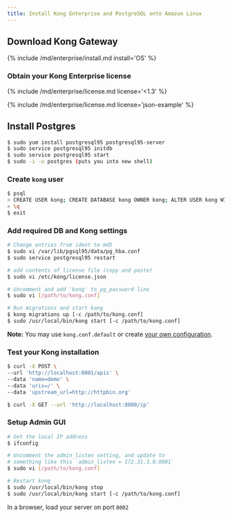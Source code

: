 ```yaml
---
title: Install Kong Enterprise and PostgreSQL onto Amazon Linux
---
```



## Download Kong Gateway

{% include /md/enterprise/install.md install='OS' %}

### Obtain your Kong Enterprise license

{% include /md/enterprise/license.md license='<1.3' %}

{% include /md/enterprise/license.md license='json-example' %}

## Install Postgres
```bash
$ sudo yum install postgresql95 postgresql95-server
$ sudo service postgresql95 initdb
$ sudo service postgresql95 start
$ sudo -i -u postgres (puts you into new shell)
```

### Create `kong` user
```bash
$ psql
> CREATE USER kong; CREATE DATABASE kong OWNER kong; ALTER USER kong WITH password 'kong';
> \q
$ exit
```

### Add required DB and Kong settings
```bash
# Change entries from ident to md5
$ sudo vi /var/lib/pgsql95/data/pg_hba.conf
$ sudo service postgresql95 restart

# add contents of license file (copy and paste)
$ sudo vi /etc/kong/license.json

# Uncomment and add 'kong' to pg_password line
$ sudo vi [/path/to/kong.conf]

# Run migrations and start kong
$ kong migrations up [-c /path/to/kong.conf]
$ sudo /usr/local/bin/kong start [-c /path/to/kong.conf]
```

**Note:** You may use `kong.conf.default` or create [your own configuration](/0.12.x/configuration/#configuration-loading).

### Test your Kong installation

```bash
$ curl -X POST \
--url 'http://localhost:8001/apis' \
--data 'name=demo' \
--data 'uris=/' \
--data 'upstream_url=http://httpbin.org'
```
```bash
$ curl -X GET --url 'http://localhost:8000/ip'
```

### Setup Admin GUI

```bash
# Get the local IP address
$ ifconfig

# Uncomment the admin_listen setting, and update to
# something like this `admin_listen = 172.31.3.8:8001`
$ sudo vi [/path/to/kong.conf]

# Restart kong
$ sudo /usr/local/bin/kong stop
$ sudo /usr/local/bin/kong start [-c /path/to/kong.conf]
```

In a browser, load your server on port `8002`
